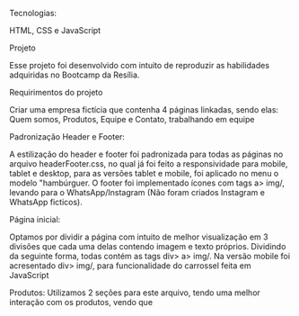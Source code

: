 Tecnologias:

HTML, CSS e JavaScript

Projeto

Esse projeto foi desenvolvido com intuito de reproduzir as habilidades adquiridas no Bootcamp da Resília. 

Requirimentos do projeto

Criar uma empresa fictícia que contenha 4 páginas linkadas, sendo elas: Quem somos, Produtos, Equipe e Contato, trabalhando em equipe 

Padronização Header e Footer:

A estilização do header e footer foi padronizada para todas as páginas no arquivo headerFooter.css, no qual já foi feito a responsividade para mobile, tablet e desktop, para as versões tablet e mobile, foi aplicado no menu o modelo "hambúrguer. O footer foi implementado ícones com tags a> img/, levando para o WhatsApp/Instagram (Não foram criados Instagram e WhatsApp ficticos).


Página inicial:

Optamos por dividir a página com intuito de melhor visualização em 3 divisões que cada uma delas contendo imagem e texto próprios. Dividindo da seguinte forma, todas contém as tags div> a> img/. Na versão mobile foi acresentado div> img/, para funcionalidade do carrossel feita em JavaScript

Produtos:
Utilizamos 2 seções para este arquivo, tendo uma melhor interação com os produtos, vendo que 



